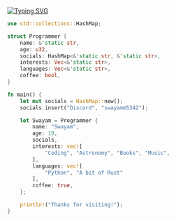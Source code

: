 <a href="https://git.io/typing-svg"><img src="https://readme-typing-svg.demolab.com?font=Fira+Code&pause=1000&width=435&lines=👋+Hi,+I+am+Swayam;⌨️+I+like+programming;🦀+Currently+learning+rust;🐍+And+Python;☕+I+like+coffee;🇮🇳+I+am+from+India;🔭+I+am+self-taught;" alt="Typing SVG" /></a>

```rs
use std::collections::HashMap;

struct Programmer {
    name: &'static str,
    age: u32,
    socials: HashMap<&'static str, &'static str>,
    interests: Vec<&'static str>,
    languages: Vec<&'static str>,
    coffee: bool,
}

fn main() {
    let mut socials = HashMap::new();
    socials.insert("Discord", "swayamm5342");

    let Swayam = Programmer {
        name: "Swayam",
        age: 19,
        socials,
        interests: vec![
            "Coding", "Astronomy", "Books", "Music",
        ],
        languages: vec![
            "Python", "A bit of Rust"
        ],
        coffee: true,
    };

    println!("Thanks for visiting!");
}
```


